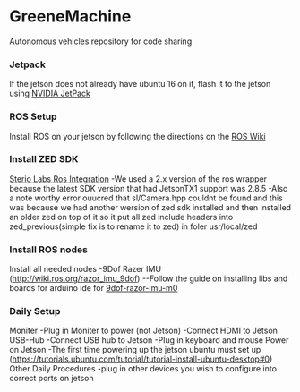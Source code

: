 # GreeneMachine
Autonomous vehicles repository for code sharing

### Jetpack
If the jetson does not already have ubuntu 16 on it, flash it to the jetson using [NVIDIA JetPack](https://developer.nvidia.com/embedded/jetpack)

### ROS Setup
Install ROS on your jetson by following the directions on the [ROS Wiki](http://wiki.ros.org/kinetic/Installation/Ubuntu)

### Install ZED SDK
   [Sterio Labs Ros Integration](https://github.com/stereolabs/zed-ros-wrapper#stereolabs-zed-camera---ros-integration)
      -We used a 2.x version of the ros wrapper because the latest SDK version that had JetsonTX1 support was 2.8.5
      -Also a note worthy error ouucred that sl/Camera.hpp couldnt be found and this was because we had another wersion of zed sdk installed and then installed an older zed on top of it so it put all zed include headers into zed_previous(simple fix is to rename it to zed) in foler usr/local/zed
   
### Install ROS nodes
Install all needed nodes 
  -9Dof Razer IMU (http://wiki.ros.org/razor_imu_9dof)
  --Follow the guide on installing libs and boards for arduino ide for [9dof-razor-imu-m0](https://learn.sparkfun.com/tutorials/9dof-razor-imu-m0-hookup-guide)

### Daily Setup
Moniter
  -Plug in Moniter to power (not Jetson)
  -Connect HDMI to Jetson
USB-Hub
  -Connect USB hub to Jetson
  -Plug in keyboard and mouse
Power on Jetson
  -The first time powering up the jetson ubuntu must set up (https://tutorials.ubuntu.com/tutorial/tutorial-install-ubuntu-desktop#0)
Other Daily Procedures
  -plug in other devices you wish to configure into correct ports on jetson
